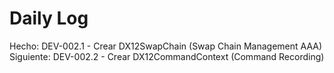 ﻿# Daily Log

Hecho: DEV-002.1 - Crear DX12SwapChain (Swap Chain Management AAA)
Siguiente: DEV-002.2 - Crear DX12CommandContext (Command Recording)


